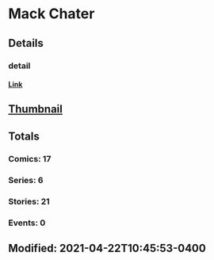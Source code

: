 # Mack  Chater 
## Details
### detail
#### [Link](http://marvel.com/comics/creators/13129/mack_chater?utm_campaign=apiRef&utm_source=225578a89fc76f3d20fbffda5d17a88d)
## [Thumbnail](http://i.annihil.us/u/prod/marvel/i/mg/b/40/image_not_available.jpg)
## Totals
### Comics: 17
### Series: 6
### Stories: 21
### Events: 0
## Modified: 2021-04-22T10:45:53-0400